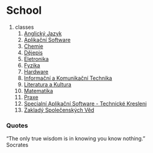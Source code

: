 # School
1. classes
	1. [Anglický Jazyk](./Anglický-jazyk)
	2. [Aplikační Software](./Aplikacní-Software)
	3. [Chemie](./Chemie)
	5. [Dějepis](./Dejepis)
	6. [Eletronika](./Eletronika)
	7. [Fyzika](./Fyzika)
	8. [Hardware](./Hardware)
	9. [Informační a Komunikační Technika](./IKT)
	10. [Literatura a Kultura](./Literatura-a-kultura)
	11. [Matematika](./Matematika)
	12. [Praxe](./Praxe)
	13. [Specialní Aplikační Software - Technické Kresleni](./SAS)
	14. [Zakladý Společenských Věd](./ZSV)
	
### Quotes
“The only true wisdom is in knowing you know nothing.”    
Socrates
